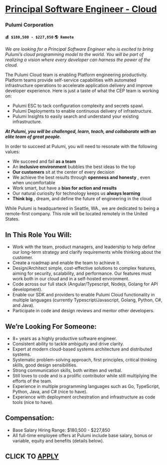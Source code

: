 # [Principal Software Engineer - Cloud](https://www.remotewlb.com/apply/principal-software-engineer-cloud-105619)  
### Pulumi Corporation  
#### `💰 $180,500 - $227,850` `🌎 Remote`  

_We are looking for a Principal Software Engineer who is excited to bring Pulumi’s cloud programming model to the world. You will be part of realizing a vision where every developer can harness the power of the cloud._

The Pulumi Cloud team is enabling Platform engineering productivity. Platform teams provide self-service capabilities with automated infrastructure operations to accelerate application delivery and improve developer experience. Here is just a taste of what the CEP team is working on:

  * Pulumi ESC to tack configuration complexity and secrets spawl.
  * Pulumi Deployments to enable continuous delivery of infrastructure.
  * Pulumi Insights to easily search and understand your existing infrastructure. 

**_At Pulumi, you will be challenged, learn, teach, and collaborate with an elite team of great people._**

In order to succeed at Pulumi, you will need to resonate with the following values:

  * We succeed and fail **as a team**
  * An **inclusive environment** bubbles the best ideas to the top
  * **Our customers** sit at the center of every decision
  * We achieve the best results through **openness and honesty** , even when uncomfortable
  * Work smart, but have a **bias for action and results**
  * Our natural curiosity for technology keeps us **always learning**
  * **Think big** , dream, and define the future of engineering in the cloud

While Pulumi is headquartered in Seattle, WA., we are dedicated to being a remote-first company. This role will be located remotely in the United States.

## **In This Role You Will:**

  * Work with the team, product managers, and leadership to help define our long-term strategy and clarify requirements while thinking about the customer.
  * Create a roadmap and enable the team to achieve it.
  * Design/Architect simple, cost-effective solutions to complex features, aiming for security, scalability, and performance. Our features must work both in our cloud and in a self-hosted environment.
  * Code across our full stack (Angular/Typescript, Nodejs, Golang for API development).
  * Enable our SDK and providers to enable Pulumi Cloud functionality in multiple languages (currently Typescript/Javascript, Golang, Python, C#, and Java).
  * Participate in code and design reviews and mentor other developers. 

## **We’re Looking For Someone:**

  * 8+ years as a highly productive software engineer.
  * Consistent ability to tackle ambiguity and drive clarity.
  * Expert at modern cloud-based systems architecture and distributed systems.
  * Systematic problem-solving approach, first principles, critical thinking skills, good design sensibilities.
  * Strong communication skills, both written and verbal.
  * Still loves to code and is a prolific contributor while still multiplying the efforts of the team.
  * Experience in multiple programming languages such as Go, TypeScript, Python, Java, and C# (nice to have).
  * Experience with deployment orchestration and infrastructure as code tools (nice to have).

## **Compensation:**

  * Base Salary Hiring Range: $180,500 - $227,850
  * All full-time employee offers at Pulumi include base salary, bonus or variable, equity and benefits (details below).

  
## CLICK TO [APPLY](https://www.remotewlb.com/apply/principal-software-engineer-cloud-105619)

